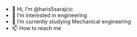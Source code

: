 - 👋 Hi, I’m @haris5sarajcic
- 👀 I’m interested in engineering  
- 🌱 I’m currently studying Mechanical engineering
- 📫 How to reach me

<!---
haris5sarajcic/haris5sarajcic is a ✨ special ✨ repository because its `README.md` (this file) appears on your GitHub profile.
You can click the Preview link to take a look at your changes.
--->
